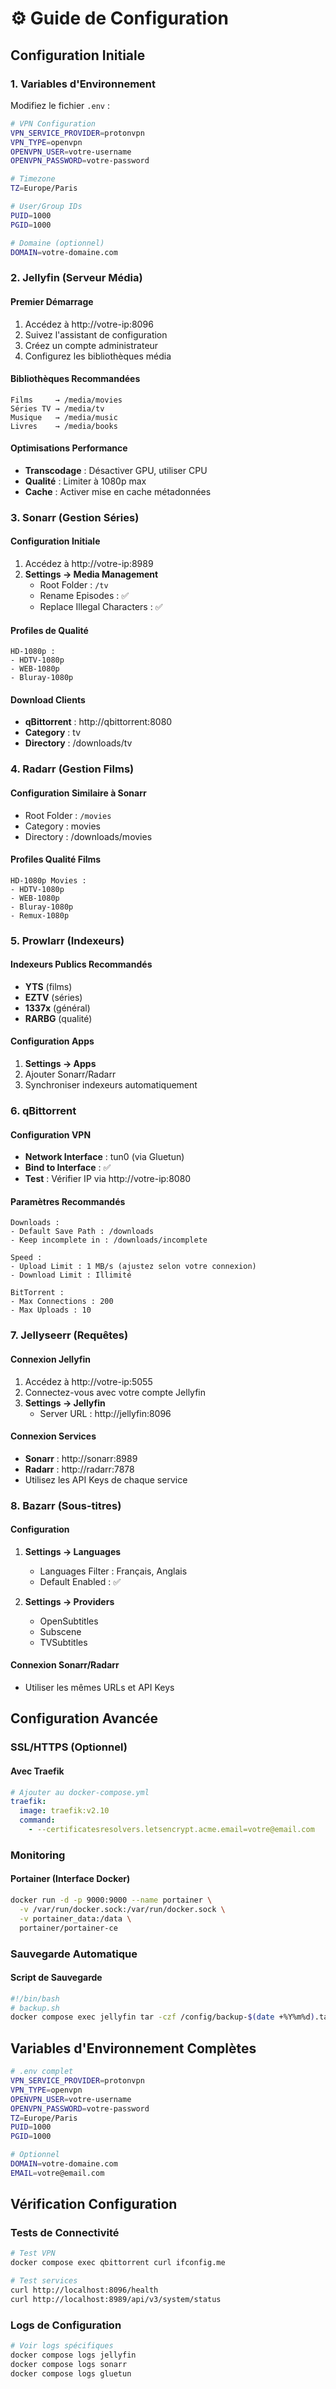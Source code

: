 # ⚙️ Guide de Configuration

## Configuration Initiale

### 1. Variables d'Environnement

Modifiez le fichier `.env` :

```bash
# VPN Configuration
VPN_SERVICE_PROVIDER=protonvpn
VPN_TYPE=openvpn
OPENVPN_USER=votre-username
OPENVPN_PASSWORD=votre-password

# Timezone
TZ=Europe/Paris

# User/Group IDs
PUID=1000
PGID=1000

# Domaine (optionnel)
DOMAIN=votre-domaine.com
```

### 2. Jellyfin (Serveur Média)

#### Premier Démarrage
1. Accédez à http://votre-ip:8096
2. Suivez l'assistant de configuration
3. Créez un compte administrateur
4. Configurez les bibliothèques média

#### Bibliothèques Recommandées
```
Films     → /media/movies
Séries TV → /media/tv
Musique   → /media/music
Livres    → /media/books
```

#### Optimisations Performance
- **Transcodage** : Désactiver GPU, utiliser CPU
- **Qualité** : Limiter à 1080p max
- **Cache** : Activer mise en cache métadonnées

### 3. Sonarr (Gestion Séries)

#### Configuration Initiale
1. Accédez à http://votre-ip:8989
2. **Settings → Media Management**
   - Root Folder : `/tv`
   - Rename Episodes : ✅
   - Replace Illegal Characters : ✅

#### Profiles de Qualité
```
HD-1080p :
- HDTV-1080p
- WEB-1080p  
- Bluray-1080p
```

#### Download Clients
- **qBittorrent** : http://qbittorrent:8080
- **Category** : tv
- **Directory** : /downloads/tv

### 4. Radarr (Gestion Films)

#### Configuration Similaire à Sonarr
- Root Folder : `/movies`
- Category : movies
- Directory : /downloads/movies

#### Profiles Qualité Films
```
HD-1080p Movies :
- HDTV-1080p
- WEB-1080p
- Bluray-1080p
- Remux-1080p
```

### 5. Prowlarr (Indexeurs)

#### Indexeurs Publics Recommandés
- **YTS** (films)
- **EZTV** (séries)
- **1337x** (général)
- **RARBG** (qualité)

#### Configuration Apps
1. **Settings → Apps**
2. Ajouter Sonarr/Radarr
3. Synchroniser indexeurs automatiquement

### 6. qBittorrent

#### Configuration VPN
- **Network Interface** : tun0 (via Gluetun)
- **Bind to Interface** : ✅
- **Test** : Vérifier IP via http://votre-ip:8080

#### Paramètres Recommandés
```
Downloads :
- Default Save Path : /downloads
- Keep incomplete in : /downloads/incomplete

Speed :
- Upload Limit : 1 MB/s (ajustez selon votre connexion)
- Download Limit : Illimité

BitTorrent :
- Max Connections : 200
- Max Uploads : 10
```

### 7. Jellyseerr (Requêtes)

#### Connexion Jellyfin
1. Accédez à http://votre-ip:5055
2. Connectez-vous avec votre compte Jellyfin
3. **Settings → Jellyfin**
   - Server URL : http://jellyfin:8096

#### Connexion Services
- **Sonarr** : http://sonarr:8989
- **Radarr** : http://radarr:7878
- Utilisez les API Keys de chaque service

### 8. Bazarr (Sous-titres)

#### Configuration
1. **Settings → Languages**
   - Languages Filter : Français, Anglais
   - Default Enabled : ✅

2. **Settings → Providers**
   - OpenSubtitles
   - Subscene
   - TVSubtitles

#### Connexion Sonarr/Radarr
- Utiliser les mêmes URLs et API Keys

## Configuration Avancée

### SSL/HTTPS (Optionnel)

#### Avec Traefik
```yaml
# Ajouter au docker-compose.yml
traefik:
  image: traefik:v2.10
  command:
    - --certificatesresolvers.letsencrypt.acme.email=votre@email.com
```

### Monitoring

#### Portainer (Interface Docker)
```bash
docker run -d -p 9000:9000 --name portainer \
  -v /var/run/docker.sock:/var/run/docker.sock \
  -v portainer_data:/data \
  portainer/portainer-ce
```

### Sauvegarde Automatique

#### Script de Sauvegarde
```bash
#!/bin/bash
# backup.sh
docker compose exec jellyfin tar -czf /config/backup-$(date +%Y%m%d).tar.gz /config
```

## Variables d'Environnement Complètes

```bash
# .env complet
VPN_SERVICE_PROVIDER=protonvpn
VPN_TYPE=openvpn
OPENVPN_USER=votre-username
OPENVPN_PASSWORD=votre-password
TZ=Europe/Paris
PUID=1000
PGID=1000

# Optionnel
DOMAIN=votre-domaine.com
EMAIL=votre@email.com
```

## Vérification Configuration

### Tests de Connectivité
```bash
# Test VPN
docker compose exec qbittorrent curl ifconfig.me

# Test services
curl http://localhost:8096/health
curl http://localhost:8989/api/v3/system/status
```

### Logs de Configuration
```bash
# Voir logs spécifiques
docker compose logs jellyfin
docker compose logs sonarr
docker compose logs gluetun
```

